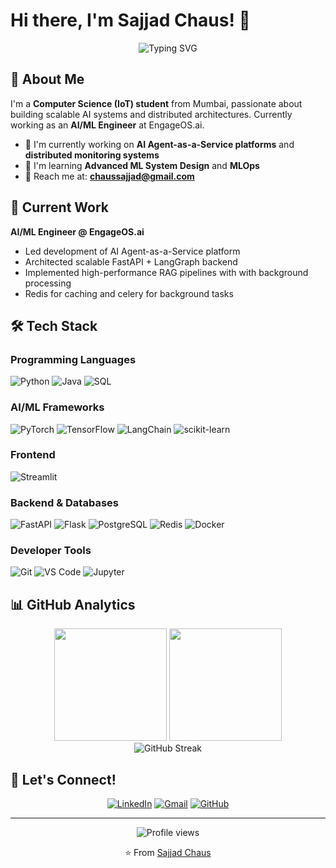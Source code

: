 # Hi there, I'm Sajjad Chaus! 👋

<div align="center">
  <img src="https://readme-typing-svg.herokuapp.com?font=Fira+Code&pause=1000&color=00D9FF&center=true&vCenter=true&width=435&lines=AI%2FML+Engineer;Backend+Developer;Problem+Solver" alt="Typing SVG" />
</div>

## 🚀 About Me

I'm a **Computer Science (IoT) student** from Mumbai, passionate about building scalable AI systems and distributed architectures. Currently working as an **AI/ML Engineer** at EngageOS.ai.

- 🔭 I'm currently working on **AI Agent-as-a-Service platforms** and **distributed monitoring systems**
- 🌱 I'm learning **Advanced ML System Design** and **MLOps**
- 📧 Reach me at: **chaussajjad@gmail.com**

## 💼 Current Work

**AI/ML Engineer @ EngageOS.ai**
- Led development of AI Agent-as-a-Service platform
- Architected scalable FastAPI + LangGraph backend 
- Implemented high-performance RAG pipelines with with background processing
- Redis for caching and celery for background tasks 

## 🛠️ Tech Stack

### Programming Languages
![Python](https://img.shields.io/badge/Python-3776AB?style=for-the-badge&logo=python&logoColor=white)
![Java](https://img.shields.io/badge/Java-ED8B00?style=for-the-badge&logo=openjdk&logoColor=white)
![SQL](https://img.shields.io/badge/SQL-4479A1?style=for-the-badge&logo=mysql&logoColor=white)

### AI/ML Frameworks
![PyTorch](https://img.shields.io/badge/PyTorch-EE4C2C?style=for-the-badge&logo=pytorch&logoColor=white)
![TensorFlow](https://img.shields.io/badge/TensorFlow-FF6F00?style=for-the-badge&logo=tensorflow&logoColor=white)
![LangChain](https://img.shields.io/badge/LangChain-121212?style=for-the-badge&logo=chainlink&logoColor=white)
![scikit-learn](https://img.shields.io/badge/scikit--learn-F7931E?style=for-the-badge&logo=scikit-learn&logoColor=white)

### Frontend 
![Streamlit](https://img.shields.io/badge/Streamlit-FF4B4B?style=for-the-badge&logo=streamlit&logoColor=white)

### Backend & Databases
![FastAPI](https://img.shields.io/badge/FastAPI-009688?style=for-the-badge&logo=fastapi&logoColor=white)
![Flask](https://img.shields.io/badge/Flask-000000?style=for-the-badge&logo=flask&logoColor=white)
![PostgreSQL](https://img.shields.io/badge/PostgreSQL-316192?style=for-the-badge&logo=postgresql&logoColor=white)
![Redis](https://img.shields.io/badge/Redis-DC382D?style=for-the-badge&logo=redis&logoColor=white)
![Docker](https://img.shields.io/badge/Docker-2496ED?style=for-the-badge&logo=docker&logoColor=white)

###  Developer Tools
![Git](https://img.shields.io/badge/Git-F05032?style=for-the-badge&logo=git&logoColor=white)
![VS Code](https://img.shields.io/badge/VS%20Code-007ACC?style=for-the-badge&logo=visual-studio-code&logoColor=white)
![Jupyter](https://img.shields.io/badge/Jupyter-F37626?style=for-the-badge&logo=jupyter&logoColor=white)


## 📊 GitHub Analytics

<div align="center">
  <img height="180em" src="https://github-readme-stats.vercel.app/api?username=Sajjad01-chaus&show_icons=true&theme=tokyonight&include_all_commits=true&count_private=true"/>
  <img height="180em" src="https://github-readme-stats.vercel.app/api/top-langs/?username=Sajjad01-chaus&layout=compact&langs_count=7&theme=tokyonight"/>
</div>

<div align="center">
  <img src="https://github-readme-streak-stats.herokuapp.com/?user=Sajjad01-chaus&theme=tokyonight" alt="GitHub Streak" />
</div>



## 🤝 Let's Connect!

<div align="center">
  
[![LinkedIn](https://img.shields.io/badge/LinkedIn-0077B5?style=for-the-badge&logo=linkedin&logoColor=white)](https://www.linkedin.com/in/sajjad-chaus-541b89258)
[![Gmail](https://img.shields.io/badge/Gmail-D14836?style=for-the-badge&logo=gmail&logoColor=white)](mailto:chaussajjad@gmail.com)
[![GitHub](https://img.shields.io/badge/GitHub-100000?style=for-the-badge&logo=github&logoColor=white)](https://github.com/Sajjad01-chaus)

</div>

---

<div align="center">
  <img src="https://komarev.com/ghpvc/?username=Sajjad01-chaus&style=flat-square&color=blue" alt="Profile views" />
  
  ⭐️ From [Sajjad Chaus](https://github.com/Sajjad01-chaus)
</div>
